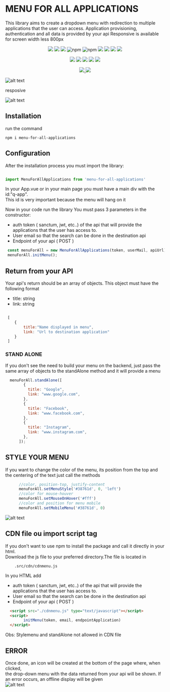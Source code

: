 # MENU FOR ALL APPLICATIONS 

This library aims to create a dropdown menu with redirection to multiple applications 
that the user can access. Application provisioning, authentication and all data is provided by your api
Responsive is available for screen width less 800px


<p align="center">
   <img src="https://img.shields.io/bower/l/MI?style=flat-square">
   <img src="https://img.shields.io/badge/version-1.3.5-blue">
   <img src="https://img.shields.io/npm/dy/menu-for-all-applications">
   <img alt="npm" src="https://img.shields.io/npm/dm/menu-for-all-applications">
   <img alt="npm" src="https://img.shields.io/npm/dw/menu-for-all-applications">
   <img src="https://img.shields.io/github/issues/rhaymisonbetini/menu-for-all-applications.svg">
   <img src="https://img.shields.io/github/issues-closed/rhaymisonbetini/menu-for-all-applications.svg">
   <img src="https://img.shields.io/github/issues-pr/rhaymisonbetini/menu-for-all-applications.svg">
   <img src="https://img.shields.io/github/issues-pr-closed/rhaymisonbetini/menu-for-all-applications.svg">
</p>

<p align="center">
   <img src="https://img.shields.io/badge/JavaScript-F7DF1E?style=for-the-badge&logo=javascript&logoColor=black">
   <img src="https://img.shields.io/badge/Angular-DD0031?style=for-the-badge&logo=angular&logoColor=white">
   <img src="https://img.shields.io/badge/AngularJS-E23237?style=for-the-badge&logo=angularjs&logoColor=white">
   <img src="https://img.shields.io/badge/React-20232A?style=for-the-badge&logo=react&logoColor=61DAFB">
   <img src="https://img.shields.io/badge/Vue.js-35495E?style=for-the-badge&logo=vue.js&logoColor=4FC08D">
</p>

<p align="center">
  <a href="https://www.linkedin.com/in/heleno-betini-2b3016175/" target="_blank">
    <img src="https://img.shields.io/badge/LinkedIn-0077B5?style=for-the-badge&logo=linkedin&logoColor=white">
  </a>
  <a href="https://github.com/rhaymisonbetini" target="_blank">
    <img src="https://img.shields.io/badge/GitHub-100000?style=for-the-badge&logo=github&logoColor=white">
  </a>
</p>


![alt text](https://github.com/rhaymisonbetini/menu-for-all-applications/blob/main/src/assets/menu1.gif)

resposive<br>

![alt text](https://github.com/rhaymisonbetini/menu-for-all-applications/blob/main/src/assets/menu3.gif)

## Installation

run the command

```
npm i menu-for-all-applications

```

## Configuration

After the installation process you must import the library:

```javascript

import MenuForAllApplications from 'menu-for-all-applications'

```

In your App.vue or in your main page you must have a main div with the id:"q-app". <br/> 
This id is very important because the menu will hang on it

Now in your code run the library
You must pass 3 parameters in the constructor:

* auth token ( sanctum, jwt, etc..) of the api that will provide the applications that the user has access to. <br/>
* User email so that the search can be done in the destination api<br/>
* Endpoint of your api ( POST )<br/>

```javascript
 const menuForAll = new MenuForAllApplications(token, userMail, apiUrl);
 menuForAll.initMenu();

```

## Return from your API

Your api's return should be an array of objects.
This object must have the following format

* title: string
* link:  string

```javascript

 [
    {
        title:"Name displayed in menu",
        link: "Url to destination application"
    }
 ]

```

### STAND ALONE

If you don't see the need to build your menu on the backend, just pass the same array of objects to the standAlone method and it will provide a menu

```javascript
  menuForAll.standAlone([
        {
          title: "Google",
          link: "www.google.com",
        },
        {
          title: "Facebook",
          link: "www.facebook.com",
        },
        {
          title: "Instagram",
          link: "www.instagram.com",
        },
      ]);
```

## STYLE YOUR MENU

If you want to change the color of the menu, its position from the top and the centering of the text just call the methods
```javascript
      //color, position-top, justify-content
      menuForAll.setMenuStyle('#38761d', 0, 'left')
      //color for mouse-houver
      menuForAll.setMouseOnHover('#fff')
      //color and position for menu mobile
      menuForAll.setMobileMenu('#38761d', 0)

```
![alt text](https://github.com/rhaymisonbetini/menu-for-all-applications/blob/main/src/assets/menu2.gif)


## CDN file ou import script tag

If you don't want to use npm to install the package and call it directly in your html.<br/>
Download the js file to your preferred directory.The file is located in <br/>

```
    .src/cdn/cdnmenu.js
```

In you HTML add <br/>


* auth token ( sanctum, jwt, etc..) of the api that will provide the applications that the user has access to. <br/>
* User email so that the search can be done in the destination api<br/>
* Endpoint of your api ( POST )<br/>

```html
  <script src="./cdnmenu.js" type="text/javascript"></script>    
  <script>
        initMenu(token, email, endpointApplication)
  </script>
```

Obs: Stylemenu and standAlone not allowed in CDN file


## ERROR

Once done, an icon will be created at the bottom of the page where, when clicked, <br/>
the drop-down menu with the data returned from your api will be shown. If an error occurs, an offline display will be given <br/>
![alt text](https://github.com/rhaymisonbetini/menu-for-all-applications/blob/main/src/assets/errorvue.jpg)